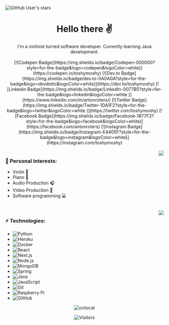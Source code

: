 ![GitHub User's stars](https://img.shields.io/github/stars/toshydev?style=for-the-badge&logo=github&logoColor=%2301fae6&labelColor=%231e1e1e&color=%23ff004f)

<h1 align="center">Hello there ✌️</h1>
<div align="center">
I'm a violinist turned software developer. Currently learning Java development.

<br>
<br>
[![Codepen Badge](https://img.shields.io/badge/Codepen-000000?style=for-the-badge&logo=codepen&logoColor=white)](https://codepen.io/toshymoshy)
[![Dev.to Badge](https://img.shields.io/badge/dev.to-0A0A0A?style=for-the-badge&logo=devdotto&logoColor=white)](https://dev.to/toshymoshy)
[![Linkedin Badge](https://img.shields.io/badge/LinkedIn-0077B5?style=for-the-badge&logo=linkedin&logoColor=white
)](https://www.linkedin.com/in/antonroters/)
[![Twitter Badge](https://img.shields.io/badge/Twitter-1DA1F2?style=for-the-badge&logo=twitter&logoColor=white
)](https://twitter.com/toshymoshy)
[![Facebook Badge](https://img.shields.io/badge/Facebook-1877F2?style=for-the-badge&logo=facebook&logoColor=white)](https://facebook.com/antonroters)
[![Instagram Badge](https://img.shields.io/badge/Instagram-E4405F?style=for-the-badge&logo=instagram&logoColor=white)](https://instagram.com/toshymoshy)
</div>

<br>

<picture>
<source 
  srcset="https://github-readme-stats.vercel.app/api?username=toshydev&show_icons=true&theme=cobalt"
  media="(prefers-color-scheme: dark)"
/>
<source
  srcset="https://github-readme-stats.vercel.app/api?username=toshydev&show_icons=true&theme=swift"
  media="(prefers-color-scheme: light), (prefers-color-scheme: no-preference)"
/>
<img align="right" src="https://github-readme-stats.vercel.app/api?username=toshydev&show_icons=true" />
</picture>


### 💙 Personal interests:
- Violin 🎻
- Piano 🎹
- Audio Production 🎧
- Video Production 🎥
- Software programming 💻

<br>

<picture>
<source 
  srcset="https://github-readme-stats.vercel.app/api/top-langs/?username=toshydev&show_icons=true&theme=cobalt"
  media="(prefers-color-scheme: dark)"
/>
<source
  srcset="https://github-readme-stats.vercel.app/api/top-langs/?username=toshydev&show_icons=true&theme=swift"
  media="(prefers-color-scheme: light), (prefers-color-scheme: no-preference)"
/>
<img align="right" src="https://github-readme-stats.vercel.app/api/top-langs/?username=toshydev&show_icons=true" />
</picture>

### ⚡️ Technologies:
- ![Python](https://img.shields.io/badge/Python-14354C?style=for-the-badge&logo=python&logoColor=white)
- ![Heroku](https://img.shields.io/badge/heroku-%23430098.svg?&style=for-the-badge&logo=heroku&logoColor=white)
- ![Docker](https://img.shields.io/badge/docker-%232496ED.svg?&style=for-the-badge&logo=docker&logoColor=white)
- ![React](https://img.shields.io/badge/react-%2361DAFB.svg?&style=for-the-badge&logo=react&logoColor=black)
- ![Next.js](https://img.shields.io/badge/next.js-%23000000.svg?&style=for-the-badge&logo=next.js&logoColor=white)
- ![Node.js](https://img.shields.io/badge/node.js-%23339933.svg?&style=for-the-badge&logo=node.js&logoColor=white)
- ![MongoDB](https://img.shields.io/badge/mongodb-%2347A248.svg?&style=for-the-badge&logo=mongodb&logoColor=white)
- ![Spring](https://img.shields.io/badge/spring-%236DB33F.svg?&style=for-the-badge&logo=spring&logoColor=white)
- ![Java](https://img.shields.io/badge/Java-ED8B00?style=for-the-badge&logo=openjdk&logoColor=white)
- ![JavaScript](https://img.shields.io/badge/JavaScript-F7DF1E?style=for-the-badge&logo=JavaScript&logoColor=white)
- ![Git](https://img.shields.io/badge/GIT-E44C30?style=for-the-badge&logo=git&logoColor=white)
- ![Raspberry Pi](https://img.shields.io/badge/Raspberry%20Pi-A22846?style=for-the-badge&logo=Raspberry%20Pi&logoColor=white)
- ![GitHub](https://img.shields.io/badge/GitHub-100000?style=for-the-badge&logo=github&logoColor=white)

<div align="center">
<img align="center" src="https://github.com/Rishit-dagli/Rishit-dagli/blob/master/images/octocat-anime.gif?raw=true" alt="octocat">

  ![Visitors](https://api.visitorbadge.io/api/VisitorHit?user=toshydev&repo=toshydev&countColor=%237B1E7A)
  
</div>
